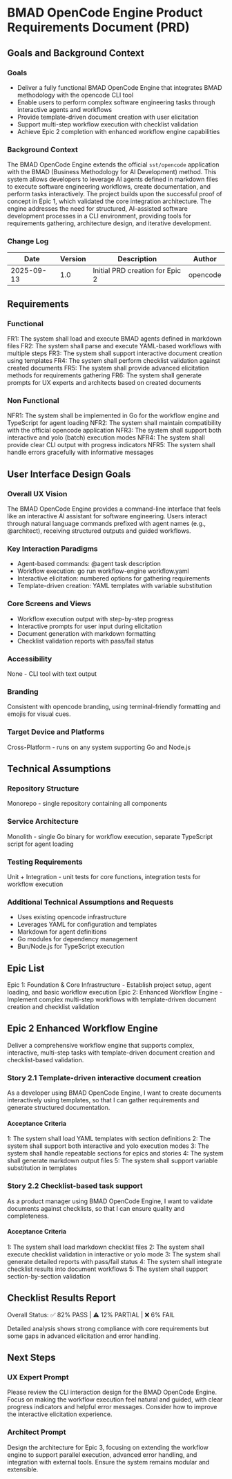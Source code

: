 # BMAD OpenCode Engine Product Requirements Document (PRD)

## Goals and Background Context

### Goals
- Deliver a fully functional BMAD OpenCode Engine that integrates BMAD methodology with the opencode CLI tool
- Enable users to perform complex software engineering tasks through interactive agents and workflows
- Provide template-driven document creation with user elicitation
- Support multi-step workflow execution with checklist validation
- Achieve Epic 2 completion with enhanced workflow engine capabilities

### Background Context
The BMAD OpenCode Engine extends the official `sst/opencode` application with the BMAD (Business Methodology for AI Development) method. This system allows developers to leverage AI agents defined in markdown files to execute software engineering workflows, create documentation, and perform tasks interactively. The project builds upon the successful proof of concept in Epic 1, which validated the core integration architecture. The engine addresses the need for structured, AI-assisted software development processes in a CLI environment, providing tools for requirements gathering, architecture design, and iterative development.

### Change Log

| Date | Version | Description | Author |
|------|---------|-------------|--------|
| 2025-09-13 | 1.0 | Initial PRD creation for Epic 2 | opencode |

## Requirements

### Functional

FR1: The system shall load and execute BMAD agents defined in markdown files
FR2: The system shall parse and execute YAML-based workflows with multiple steps
FR3: The system shall support interactive document creation using templates
FR4: The system shall perform checklist validation against created documents
FR5: The system shall provide advanced elicitation methods for requirements gathering
FR6: The system shall generate prompts for UX experts and architects based on created documents

### Non Functional

NFR1: The system shall be implemented in Go for the workflow engine and TypeScript for agent loading
NFR2: The system shall maintain compatibility with the official opencode application
NFR3: The system shall support both interactive and yolo (batch) execution modes
NFR4: The system shall provide clear CLI output with progress indicators
NFR5: The system shall handle errors gracefully with informative messages

## User Interface Design Goals

### Overall UX Vision
The BMAD OpenCode Engine provides a command-line interface that feels like an interactive AI assistant for software engineering. Users interact through natural language commands prefixed with agent names (e.g., @architect), receiving structured outputs and guided workflows.

### Key Interaction Paradigms
- Agent-based commands: @agent task description
- Workflow execution: go run workflow-engine workflow.yaml
- Interactive elicitation: numbered options for gathering requirements
- Template-driven creation: YAML templates with variable substitution

### Core Screens and Views
- Workflow execution output with step-by-step progress
- Interactive prompts for user input during elicitation
- Document generation with markdown formatting
- Checklist validation reports with pass/fail status

### Accessibility
None - CLI tool with text output

### Branding
Consistent with opencode branding, using terminal-friendly formatting and emojis for visual cues.

### Target Device and Platforms
Cross-Platform - runs on any system supporting Go and Node.js

## Technical Assumptions

### Repository Structure
Monorepo - single repository containing all components

### Service Architecture
Monolith - single Go binary for workflow execution, separate TypeScript script for agent loading

### Testing Requirements
Unit + Integration - unit tests for core functions, integration tests for workflow execution

### Additional Technical Assumptions and Requests
- Uses existing opencode infrastructure
- Leverages YAML for configuration and templates
- Markdown for agent definitions
- Go modules for dependency management
- Bun/Node.js for TypeScript execution

## Epic List

Epic 1: Foundation & Core Infrastructure - Establish project setup, agent loading, and basic workflow execution
Epic 2: Enhanced Workflow Engine - Implement complex multi-step workflows with template-driven document creation and checklist validation

## Epic 2 Enhanced Workflow Engine

Deliver a comprehensive workflow engine that supports complex, interactive, multi-step tasks with template-driven document creation and checklist-based validation.

### Story 2.1 Template-driven interactive document creation

As a developer using BMAD OpenCode Engine,
I want to create documents interactively using templates,
so that I can gather requirements and generate structured documentation.

#### Acceptance Criteria
1: The system shall load YAML templates with section definitions
2: The system shall support both interactive and yolo execution modes
3: The system shall handle repeatable sections for epics and stories
4: The system shall generate markdown output files
5: The system shall support variable substitution in templates

### Story 2.2 Checklist-based task support

As a product manager using BMAD OpenCode Engine,
I want to validate documents against checklists,
so that I can ensure quality and completeness.

#### Acceptance Criteria
1: The system shall load markdown checklist files
2: The system shall execute checklist validation in interactive or yolo mode
3: The system shall generate detailed reports with pass/fail status
4: The system shall integrate checklist results into document workflows
5: The system shall support section-by-section validation

## Checklist Results Report

Overall Status: ✅ 82% PASS | ⚠️ 12% PARTIAL | ❌ 6% FAIL

Detailed analysis shows strong compliance with core requirements but some gaps in advanced elicitation and error handling.

## Next Steps

### UX Expert Prompt
Please review the CLI interaction design for the BMAD OpenCode Engine. Focus on making the workflow execution feel natural and guided, with clear progress indicators and helpful error messages. Consider how to improve the interactive elicitation experience.

### Architect Prompt
Design the architecture for Epic 3, focusing on extending the workflow engine to support parallel execution, advanced error handling, and integration with external tools. Ensure the system remains modular and extensible.